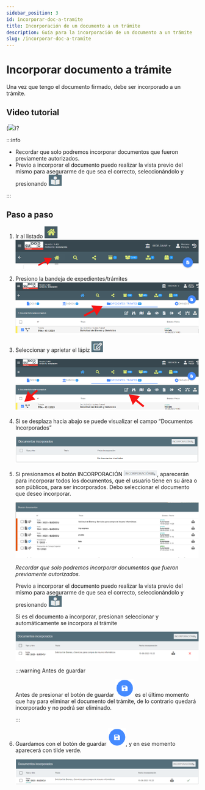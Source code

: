 ```yaml
---
sidebar_position: 3
id: incorporar-doc-a-tramite
title: Incorporación de un documento a un trámite
description: Guía para la incorporación de un documento a un trámite
slug: /incorporar-doc-a-tramite
---
```


# Incorporar documento a trámite

Una vez que tengo el documento firmado, debe ser incorporado a un trámite.

## Video tutorial

(![](https://youtu.be/yKNxeF4KMsY))?

:::info

- Recordar que solo podremos incorporar documentos que fueron previamente autorizados.
- Previo a incorporar el documento puedo realizar la vista previo del mismo para asegurarme de que
  sea el correcto, seleccionándolo y presionando ![Example banner](../assets/incorporar-doc-a-tramite/btn-vista-previa.png)

:::

## Paso a paso

1.  Ir al listado ![Example banner](../assets/incorporar-doc-a-tramite/btn-home.png)
    ![Example banner](../assets/incorporar-doc-a-tramite/listado.png)

2.  Presiono la bandeja de expedientes/trámites
    ![Example banner](../assets/incorporar-doc-a-tramite/bandeja.png)

3.  Seleccionar y aprietar el lápiz ![Example banner](../assets/incorporar-doc-a-tramite/btn-lapiz.png)

    ![Example banner](../assets/incorporar-doc-a-tramite/bandeja-lapiz.png)

4.  Si se desplaza hacia abajo se puede visualizar el campo “Documentos Incorporados”

    ![Example banner](../assets/incorporar-doc-a-tramite/documentos-incorporados.png)

5.  Si presionamos el botón INCORPORACIÓN ![Example banner](../assets/incorporar-doc-a-tramite/btn-incorporacion.png), aparecerán para incorporar todos los documentos,
    que el usuario tiene en su área o son públicos, para ser incorporados. Debo seleccionar el
    documento que deseo incorporar.

    ![Example banner](../assets/incorporar-doc-a-tramite/buscar-documento.png)

    _Recordar que solo podremos incorporar documentos que fueron previamente autorizados._

    Previo a incorporar el documento puedo realizar la vista previo del mismo para asegurarme de que
    sea el correcto, seleccionándolo y presionando ![Example banner](../assets/incorporar-doc-a-tramite/btn-vista-previa.png)

    Si es el documento a incorporar, presionan seleccionar y automáticamente se incorpora al trámite

    ![Example banner](../assets/incorporar-doc-a-tramite/documento-incorporado.png)

    :::warning Antes de guardar

    Antes de presionar el botón de guardar ![Example banner](../assets/incorporar-doc-a-tramite/btn-guardar.png) es el último momento que hay para eliminar el
    documento del trámite, de lo contrario quedará incorporado y no podrá ser eliminado.

    :::

6.  Guardamos con el botón de guardar ![Example banner](../assets/incorporar-doc-a-tramite/btn-guardar.png), y en ese momento aparecerá con tilde verde.

    ![Example banner](../assets/incorporar-doc-a-tramite/incorporado.png)
